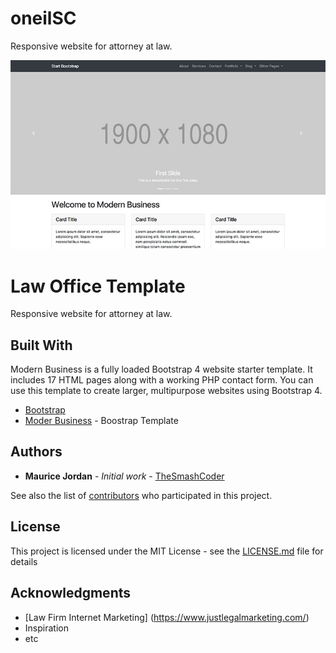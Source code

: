 # oneilSC
Responsive website for attorney at law.

 ![Image](https://github.com/celacomtech/oneilSC/blob/master/modern-business.jpg)




# Law Office Template

Responsive website for attorney at law.

## Built With

Modern Business is a fully loaded Bootstrap 4 website starter template. It includes 17 HTML pages along with a working PHP contact form. You can use this template to create larger, multipurpose websites using Bootstrap 4.

* [Bootstrap](https://getbootstrap.com/) 
* [Moder Business](https://startbootstrap.com/template-overviews/modern-business/) - Boostrap Template




## Authors

* **Maurice Jordan** - *Initial work* - [TheSmashCoder](https://github.com/thesmashcoder)

See also the list of [contributors](https://github.com/your/project/contributors) who participated in this project.

## License

This project is licensed under the MIT License - see the [LICENSE.md](LICENSE.md) file for details

## Acknowledgments

* [Law Firm Internet Marketing] (https://www.justlegalmarketing.com/)
* Inspiration
* etc
